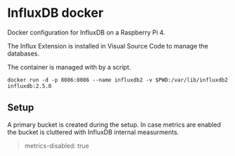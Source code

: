 # InfluxDB docker

Docker configuration for InfluxDB on a Raspberry Pi 4.

The Influx Extension is installed in Visual Source Code to manage the databases.

The container is managed with by a script. 

```
docker run -d -p 8086:8086 --name influxdb2 -v $PWD:/var/lib/influxdb2 influxdb:2.5.0
```

## Setup

A primary bucket is created during the setup. In case metrics are enabled the bucket is cluttered with InfluxDB internal measurments. 

> metrics-disabled: true
